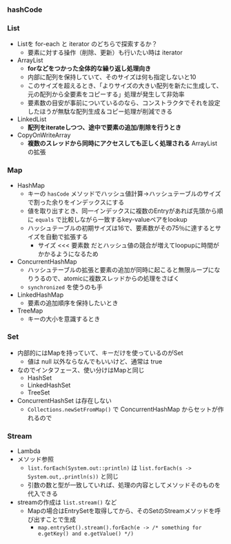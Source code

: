 ### hashCode

### List

- Listを for-each と iterator のどちらで探索するか？
	- 要素に対する操作（削除、更新）も行いたい時は iterator
- ArrayList 
	- **forなどをつかった全体的な繰り返し処理向き**
	- 内部に配列を保持していて、そのサイズは何も指定しないと10
	- このサイズを超えるとき、「よりサイズの大きい配列を新たに生成して、元の配列から全要素をコピーする」処理が発生して非効率
	- 要素数の目安が事前についているのなら、コンストラクタでそれを設定したほうが無駄な配列生成＆コピー処理が削減できる
- LinkedList
	- **配列をiterateしつつ、途中で要素の追加/削除を行うとき**
- CopyOnWriteArray
	- **複数のスレッドから同時にアクセスしても正しく処理される** ArrayList の拡張
	
### Map

- HashMap
	- キーの `hasCode` メソッドでハッシュ値計算→ハッシュテーブルのサイズで割った余りをインデックスにする
	- 値を取り出すとき、同一インデックスに複数のEntryがあれば先頭から順に `equals` で比較しながら一致するkey-valueペアをlookup
	- ハッシュテーブルの初期サイズは16で、要素数がその75％に達するとサイズを自動で拡張する
		- サイズ <<< 要素数 だとハッシュ値の競合が増えてloopupに時間がかかるようになるため　
- ConcurrentHashMap
	- ハッシュテーブルの拡張と要素の追加が同時に起こると無限ループになりうるので、atomicに複数スレッドからの処理をさばく
	- `synchronized` を使うのも手
- LinkedHashMap
	- 要素の追加順序を保持したいとき
- TreeMap
	- キーの大小を意識するとき
	
### Set

- 内部的にはMapを持っていて、キーだけを使っているのがSet
	- 値は null 以外ならなんでもいいけど、通常は true
- なのでインタフェース、使い分けはMapと同じ
	- HashSet
	- LinkedHashSet
	- TreeSet
- ConcurrentHashSet は存在しない
	- `Collections.newSetFromMap()` で ConcurrentHashMap からセットが作れるので
	
	
### Stream

- Lambda
- メソッド参照
	- `list.forEach(System.out::println)` は `list.forEach(s -> System.out,.println(s))` と同じ
	- 引数の数と型が一致していれば、処理の内容としてメソッドそのものを代入できる
- streamの作成は `list.stream()` など
	- Mapの場合はEntrySetを取得してから、そのSetのStreamメソッドを呼び出すことで生成
		- `map.entrySet().stream().forEach(e -> /* something for e.getKey() and e.getValue() */)`